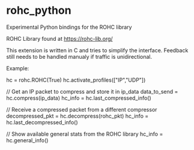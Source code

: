 # rohc_python
Experimental Python bindings for the ROHC library

ROHC Library found at https://rohc-lib.org/

This extension is written in C and tries to simplify the interface.  Feedback still needs to be handled manualy if traffic is unidirectional.

Example:

hc = rohc.ROHC(True)
hc.activate_profiles(["IP","UDP"])

// Get an IP packet to compress and store it in ip_data
data_to_send = hc.compress(ip_data)
hc_info = hc.last_compressed_info()

// Receive a compressed packet from a different compressor
decompressed_pkt = hc.decompress(rohc_pkt)
hc_info = hc.last_decompressed_info()

// Show available general stats from the ROHC library
hc_info = hc.general_info()
